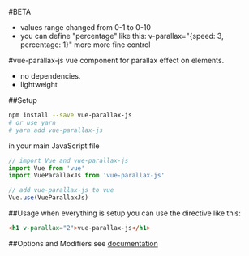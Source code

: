 #BETA
- values range changed from 0-1 to 0-10
- you can define "percentage" like this: v-parallax="{speed: 3, percentage: 1}"  more more fine control

#vue-parallax-js
vue component for parallax effect on elements.
- no dependencies.
- lightweight

##Setup
```bash
npm install --save vue-parallax-js
# or use yarn
# yarn add vue-parallax-js
```

in your main JavaScript file
```javascript
// import Vue and vue-parallax-js
import Vue from 'vue'
import VueParallaxJs from 'vue-parallax-js'

// add vue-parallax-js to vue
Vue.use(VueParallaxJs)
```

##Usage
when everything is setup you can use the directive like this:
```html
<h1 v-parallax="2">vue-parallax-js</h1>
```

##Options and Modifiers
see [documentation](https://jsnanigans.github.io/vue-parallax-js/)
